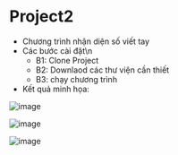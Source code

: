 # Project2
* Chương trình nhận diện số viết tay
* Các bước cài đặt\n
  - B1: Clone Project
  - B2: Downlaod các thư viện cần thiết
  - B3: chạy chương trình
* Kết quả minh họa:

![image](https://user-images.githubusercontent.com/62825098/119502218-e4b76b00-bd93-11eb-809c-6da2fe543d04.png)

![image](https://user-images.githubusercontent.com/62825098/119502245-f00a9680-bd93-11eb-92b3-10e7b9c73ce3.png)

![image](https://user-images.githubusercontent.com/62825098/119502273-f7ca3b00-bd93-11eb-95da-ff8328e5101b.png)
